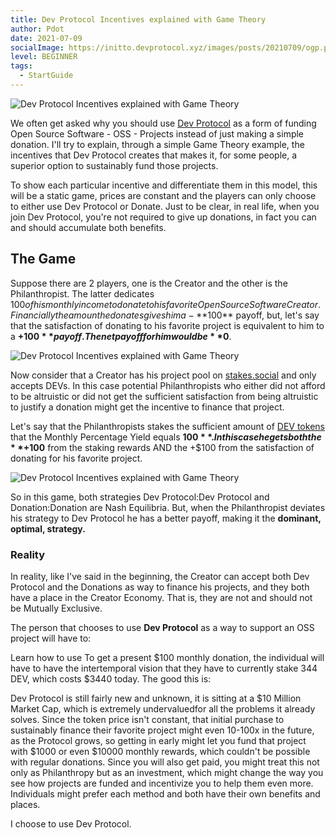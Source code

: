 ```yaml
---
title: Dev Protocol Incentives explained with Game Theory
author: Pdot
date: 2021-07-09
socialImage: https://initto.devprotocol.xyz/images/posts/20210709/ogp.png
level: BEGINNER
tags:
  - StartGuide
---
```

![Dev Protocol Incentives explained with Game Theory](/images/posts/20210709/ogp.png)

We often get asked why you should use [Dev Protocol](https://devprotocol.xyz/) as a form of funding Open Source Software - OSS - Projects instead of just making a simple donation. I'll try to explain, through a simple Game Theory example, the incentives that Dev Protocol creates that makes it, for some people, a superior option to sustainably fund those projects.

To show each particular incentive and differentiate them in this model, this will be a static game, prices are constant and the players can only choose to either use Dev Protocol or Donate. Just to be clear, in real life, when you join Dev Protocol, you're not required to give up donations, in fact you can and should accumulate both benefits.

## The Game
Suppose there are 2 players, one is the Creator and the other is the Philanthropist. The latter dedicates $100 of his monthly income to donate to his favorite Open Source Software Creator. Financially the amount he donates gives him a - **$100** payoff, but, let's say that the satisfaction of donating to his favorite project is equivalent to him to a **+$100** payoff. The net payoff for him would be **$0**.

![Dev Protocol Incentives explained with Game Theory](/images/posts/20210709/2.png)

Now consider that a Creator has his project pool on [stakes.social](https://stakes.social/) and only accepts DEVs. In this case potential Philanthropists who either did not afford to be altruistic or did not get the sufficient satisfaction from being altruistic to justify a donation might get the incentive to finance that project.

Let's say that the Philanthropists stakes the sufficient amount of [DEV tokens](https://docs.devprotocol.xyz/stakes-social/token-guide/) that the Monthly Percentage Yield equals **$100**. In this case he gets both the **+$100** from the staking rewards AND the +$100 from the satisfaction of donating for his favorite project.

![Dev Protocol Incentives explained with Game Theory](/images/posts/20210709/3.png)

So in this game, both strategies Dev Protocol:Dev Protocol and Donation:Donation are Nash Equilibria. But, when the Philanthropist deviates his strategy to Dev Protocol he has a better payoff, making it the **dominant, optimal, strategy.**

### Reality
In reality, like I've said in the beginning, the Creator can accept both Dev Protocol and the Donations as way to finance his projects, and they both have a place in the Creator Economy. That is, they are not and should not be Mutually Exclusive.

The person that chooses to use **Dev Protocol** as a way to support an OSS project will have to:

Learn how to use
To get a present $100 monthly donation, the individual will have to have the intertemporal vision that they have to currently stake 344 DEV, which costs $3440 today.
The good this is:

Dev Protocol is still fairly new and unknown, it is sitting at a $10 Million Market Cap, which is extremely undervaluedfor all the problems it already solves.
Since the token price isn't constant, that initial purchase to sustainably finance their favorite project might even 10-100x in the future, as the Protocol grows, so getting in early might let you fund that project with $1000 or even $10000 monthly rewards, which couldn't be possible with regular donations.
Since you will also get paid, you might treat this not only as Philanthropy but as an investment, which might change the way you see how projects are funded and incentivize you to help them even more.
Individuals might prefer each method and both have their own benefits and places.

I choose to use Dev Protocol.
